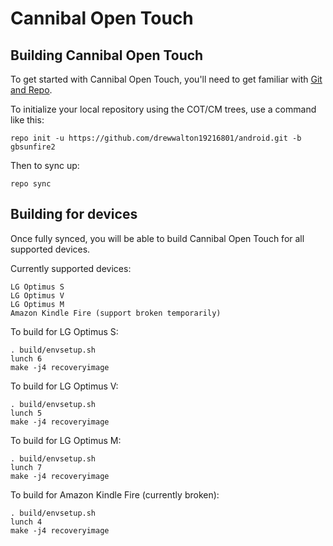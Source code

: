 Cannibal Open Touch
===========

Building Cannibal Open Touch
---------------

To get started with Cannibal Open Touch, you'll need to get
familiar with [Git and Repo](http://source.android.com/download/using-repo).

To initialize your local repository using the COT/CM trees, use a command like this:

    repo init -u https://github.com/drewwalton19216801/android.git -b gbsunfire2

Then to sync up:

    repo sync


Building for devices
--------

Once fully synced, you will be able to build Cannibal Open Touch for all supported devices.

Currently supported devices:

	LG Optimus S
	LG Optimus V
	LG Optimus M
	Amazon Kindle Fire (support broken temporarily)

To build for LG Optimus S:

	. build/envsetup.sh
	lunch 6
	make -j4 recoveryimage

To build for LG Optimus V:

	. build/envsetup.sh
	lunch 5
	make -j4 recoveryimage

To build for LG Optimus M:

	. build/envsetup.sh
	lunch 7
	make -j4 recoveryimage

To build for Amazon Kindle Fire (currently broken):

	. build/envsetup.sh
	lunch 4
	make -j4 recoveryimage
